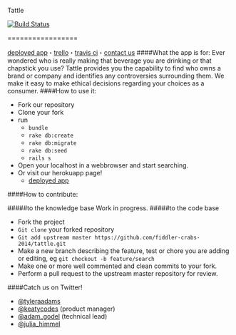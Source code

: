Tattle

[![Build Status](https://circleci.com/gh/fiddler-crabs-2014/tattle.png?circle-token=e4dd1a500a7424120be3d7ee3e79de5a7e02021f)](https://circleci.com/gh/fiddler-crabs-2014/tattle/1)

=================

[deployed app](http://gentle-beyond-4938.herokuapp.com/)・[trello](https://trello.com/b/Je07GDzP/monday-mvp)・[travis ci](https://travis-ci.org/fiddler-crabs-2014/tattle)・[contact us](https://github.com/fiddler-crabs-2014/tattle.git/wiki/team)
####What the app is for:
Ever wondered who is really making that beverage you are drinking or that chapstick you use? Tattle provides you the capability to find who owns a brand or company and identifies any controversies surrounding them. We make it easy to make ethical decisions regarding your choices as a consumer.
####How to use it:
* Fork our repository
* Clone your fork
* run 
  * ```bundle```
  * ```rake db:create```
  * ```rake db:migrate```
  * ```rake db:seed```
  * ```rails s```
* Open your localhost in a webbrowser and start searching.
* Or visit our herokuapp page! 
  * [deployed app](http://gentle-beyond-4938.herokuapp.com/)

####How to contribute:

#####to the knowledge base
Work in progress.
#####to the code base
* Fork the project
* ```Git clone``` your forked repository
* ```Git add upstream master https://github.com/fiddler-crabs-2014/tattle.git```
* Make a new branch describing the feature, test or chore you are adding or editing, eg ```git checkout -b feature/search```
* Make one or more well commented and clean commits to your fork.
* Perform a pull request to the upstream master repository for review.


####Catch us on Twitter!
* [@tyleraadams](http://twitter.com/tyleraadams)
* [@keatycodes](http://twitter.com/keatycodes) (product manager)
* [@adam_godel](http://twitter.com/adam_godel) (technical lead)
* [@julia_himmel](twitter.com/julia_himmel)
